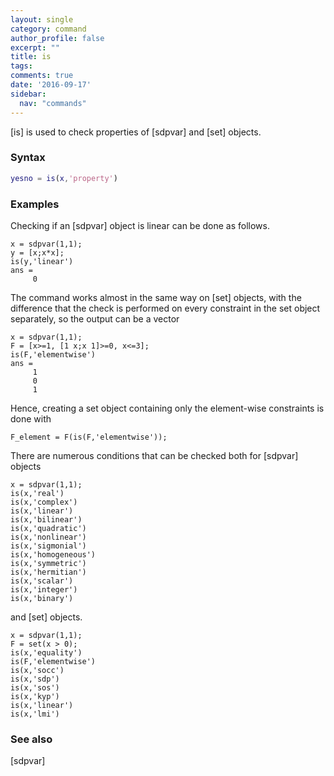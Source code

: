 ```yaml
---
layout: single
category: command
author_profile: false
excerpt: ""
title: is
tags:
comments: true
date: '2016-09-17'
sidebar:
  nav: "commands"
---
```


[is] is used to check properties of [sdpvar] and [set] objects.

### Syntax

````matlab
yesno = is(x,'property')
````

### Examples

Checking if an [sdpvar] object is linear can be done as follows.
````matlabb
x = sdpvar(1,1);
y = [x;x*x];
is(y,'linear')
ans =
     0
````

The command works almost in the same way on [set] objects, with the difference that the check is performed on every constraint in the set object separately, so the output can be a vector
````matlabb
x = sdpvar(1,1);
F = [x>=1, [1 x;x 1]>=0, x<=3];
is(F,'elementwise')
ans =
     1
     0
     1
````

Hence, creating a set object containing only the element-wise constraints is done with
````matlabb
F_element = F(is(F,'elementwise'));
````

There are numerous conditions that can be checked both for [sdpvar] objects
````matlabb
x = sdpvar(1,1);
is(x,'real')
is(x,'complex')
is(x,'linear')
is(x,'bilinear')
is(x,'quadratic')
is(x,'nonlinear')
is(x,'sigmonial')
is(x,'homogeneous')
is(x,'symmetric')
is(x,'hermitian')
is(x,'scalar')
is(x,'integer')
is(x,'binary')
````

and [set] objects.
````matlabb
x = sdpvar(1,1);
F = set(x > 0);
is(x,'equality')
is(F,'elementwise')
is(x,'socc')
is(x,'sdp')
is(x,'sos')
is(x,'kyp')
is(x,'linear')
is(x,'lmi')
````

### See also
[sdpvar]
